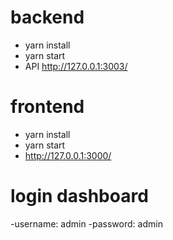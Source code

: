 # backend
  - yarn install
  - yarn start
  - API http://127.0.0.1:3003/
  
# frontend
  - yarn install
  - yarn start
  - http://127.0.0.1:3000/
  
 # login dashboard
  -username: admin
  -password: admin

